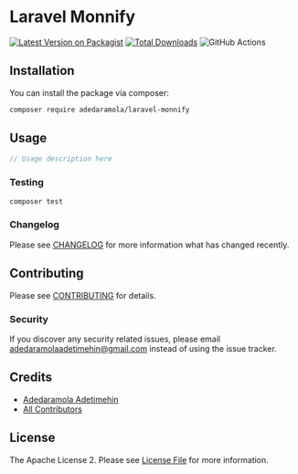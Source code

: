 # Laravel Monnify

[![Latest Version on Packagist](https://img.shields.io/packagist/v/adedaramola/laravel-monnify.svg?style=flat-square)](https://packagist.org/packages/adedaramola/laravel-monnify)
[![Total Downloads](https://img.shields.io/packagist/dt/adedaramola/laravel-monnify.svg?style=flat-square)](https://packagist.org/packages/adedaramola/laravel-monnify)
![GitHub Actions](https://github.com/adedaramola/laravel-monnify/actions/workflows/test.yml/badge.svg)

## Installation

You can install the package via composer:

```bash
composer require adedaramola/laravel-monnify
```

## Usage

```php
// Usage description here
```

### Testing

```bash
composer test
```

### Changelog

Please see [CHANGELOG](CHANGELOG.md) for more information what has changed recently.

## Contributing

Please see [CONTRIBUTING](CONTRIBUTING.md) for details.

### Security

If you discover any security related issues, please email adedaramolaadetimehin@gmail.com instead of using the issue tracker.

## Credits

-   [Adedaramola Adetimehin](https://github.com/adedaramola)
-   [All Contributors](../../contributors)

## License

The Apache License 2. Please see [License File](LICENSE.md) for more information.
